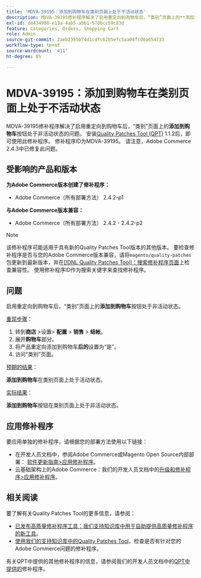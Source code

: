 ```yaml
---
title: 'MDVA-39195：添加到购物车在类别页面上处于不活动状态'
description: MDVA-39195修补程序解决了启用重定向到购物车后，“类别”页面上的**添加到购物车**按钮处于不活动状态的问题。 安装[Quality Patches Tool (QPT)](/help/announcements/adobe-commerce-announcements/magento-quality-patches-released-new-tool-to-self-serve-quality-patches.md) 1.1.2后，即可使用此修补程序。 修补程序ID为MDVA-39195。 请注意，Adobe Commerce 2.4.3中已修复此问题。
exl-id: de434908-e13a-4ab5-abb1-570bcc59c83d
feature: Categories, Orders, Shopping Cart
role: Admin
source-git-commit: 2aeb2355b74d1cdfc62b5e7c5aa04fcd0a654733
workflow-type: tm+mt
source-wordcount: '411'
ht-degree: 0%

---
```


# MDVA-39195：添加到购物车在类别页面上处于不活动状态

MDVA-39195修补程序解决了启用重定向到购物车后，“类别”页面上的&#x200B;**添加到购物车**&#x200B;按钮处于非活动状态的问题。 安装[Quality Patches Tool (QPT)](/help/announcements/adobe-commerce-announcements/magento-quality-patches-released-new-tool-to-self-serve-quality-patches.md) 1.1.2后，即可使用此修补程序。 修补程序ID为MDVA-39195。 请注意，Adobe Commerce 2.4.3中已修复此问题。

## 受影响的产品和版本

**为Adobe Commerce版本创建了修补程序：**

* Adobe Commerce（所有部署方法） 2.4.2-p1

**与Adobe Commerce版本兼容：**

* Adobe Commerce（所有部署方法） 2.4.2 - 2.4.2-p2

>[!NOTE]
>
>该修补程序可能适用于具有新的Quality Patches Tool版本的其他版本。 要检查修补程序是否与您的Adobe Commerce版本兼容，请将`magento/quality-patches`包更新到最新版本，并在[[!DNL Quality Patches Tool]：搜索修补程序页面](https://experienceleague.adobe.com/tools/commerce-quality-patches/index.html?lang=zh-Hans)上检查兼容性。 使用修补程序ID作为搜索关键字来查找修补程序。

## 问题

启用重定向到购物车后，“类别”页面上的&#x200B;**添加到购物车**&#x200B;按钮处于非活动状态。

<u>重现步骤</u>：

1. 转到&#x200B;**商店** >设置> **配置** > **销售** > **结帐**。
1. 展开&#x200B;**购物车**&#x200B;部分。
1. 将产品重定向添加到购物车&#x200B;**后的**&#x200B;设置为“是”。
1. 访问“类别”页面。

<u>预期的结果</u>：

**添加到购物车**&#x200B;在类别页面上处于活动状态。

<u>实际结果</u>：

**添加到购物车**&#x200B;按钮在类别页面上处于非活动状态。

## 应用修补程序

要应用单独的修补程序，请根据您的部署方法使用以下链接：

* 在开发人员文档中，参阅Adobe Commerce或Magento Open Source内部部署： [软件更新指南>应用修补程序](https://experienceleague.adobe.com/zh-hans/docs/commerce-operations/tools/quality-patches-tool/usage)。
* 云基础架构上的Adobe Commerce：我们的开发人员文档中的[升级和修补程序>应用修补程序](https://experienceleague.adobe.com/zh-hans/docs/commerce-cloud-service/user-guide/develop/upgrade/apply-patches)。

## 相关阅读

要了解有关Quality Patches Tool的更多信息，请参阅：

* [已发布高质量修补程序工具：我们支持知识库中用于自助提供高质量修补程序的新工具](/help/announcements/adobe-commerce-announcements/magento-quality-patches-released-new-tool-to-self-serve-quality-patches.md)。
* [使用我们的支持知识库中的Quality Patches Tool](/help/support-tools/patches-available-in-qpt-tool/check-patch-for-magento-issue-with-magento-quality-patches.md)，检查是否有针对您的Adobe Commerce问题的修补程序。

有关QPT中提供的其他修补程序的信息，请参阅我们的开发人员文档中的[QPT中提供的](https://experienceleague.adobe.com/tools/commerce-quality-patches/index.html?lang=zh-Hans)修补程序。
